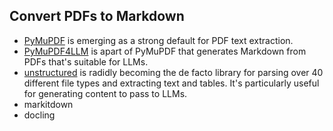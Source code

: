 ## Convert PDFs to Markdown

- [PyMuPDF](https://pymupdf.readthedocs.io/) is emerging as a strong default for PDF text extraction.
- [PyMuPDF4LLM](https://pymupdf.readthedocs.io/en/latest/pymupdf4llm/index.html) is apart of PyMuPDF that generates Markdown from PDFs that's suitable for LLMs.
- [unstructured](https://unstructured.io/) is radidly becoming the de facto library for parsing over 40 different file types and extracting text and tables. It's particularly useful for generating content to pass to LLMs.
- markitdown
- docling
